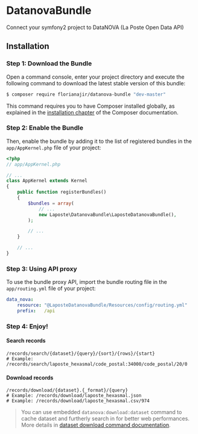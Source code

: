 # DatanovaBundle

Connect your symfony2 project to DataNOVA (La Poste Open Data API)

## Installation


### Step 1: Download the Bundle

Open a command console, enter your project directory and execute the
following command to download the latest stable version of this bundle:

```bash
$ composer require florianajir/datanova-bundle "dev-master"
```

This command requires you to have Composer installed globally, as explained
in the [installation chapter](https://getcomposer.org/doc/00-intro.md)
of the Composer documentation.

### Step 2: Enable the Bundle

Then, enable the bundle by adding it to the list of registered bundles
in the `app/AppKernel.php` file of your project:

```php
<?php
// app/AppKernel.php

// ...
class AppKernel extends Kernel
{
    public function registerBundles()
    {
        $bundles = array(
            // ...
            new Laposte\DatanovaBundle\LaposteDatanovaBundle(),
        );

        // ...
    }

    // ...
}
```

### Step 3: Using API proxy

To use the bundle proxy API, import the bundle routing file 
in the `app/routing.yml` file of your project:

```yml
data_nova:
    resource: "@LaposteDatanovaBundle/Resources/config/routing.yml"
    prefix:   /api
```

### Step 4: Enjoy!

#### Search records

```
/records/search/{dataset}/{query}/{sort}/{rows}/{start} 
# Example: /records/search/laposte_hexasmal/code_postal:34000/code_postal/20/0
```

#### Download records

```
/records/download/{dataset}.{_format}/{query} 
# Example: /records/download/laposte_hexasmal.json
# Example: /records/download/laposte_hexasmal.csv/974
```

> You can use embedded `datanova:download:dataset` command to cache dataset and furtherly search in for better web performances. More details in [dataset download command documentation](Resources/dataset/README.md).